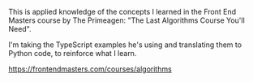 This is applied knowledge of the concepts I learned in the Front End Masters course by The Primeagen: "The Last Algorithms Course You'll Need".

I'm taking the TypeScript examples he's using and translating them to Python code, to reinforce what I learn.

https://frontendmasters.com/courses/algorithms
